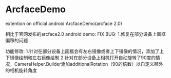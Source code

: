 # ArcfaceDemo
extention on official android ArcfaceDemo(arcface 2.0)

相比于官网发布的arcface2.0 android demo:
FIX BUG:
1.修复在部分设备上画框偏移的问题

功能修改:
1.针对在部分设备上画框会有左右镜像或者上下镜像的情况，添加了上下镜像绘制和左右镜像绘制
2.针对在部分设备上相机打开自动旋转了90度的情况，CameraHelper.Builder添加additionalRotation（90的倍数）以自定义额外的相机旋转角度
